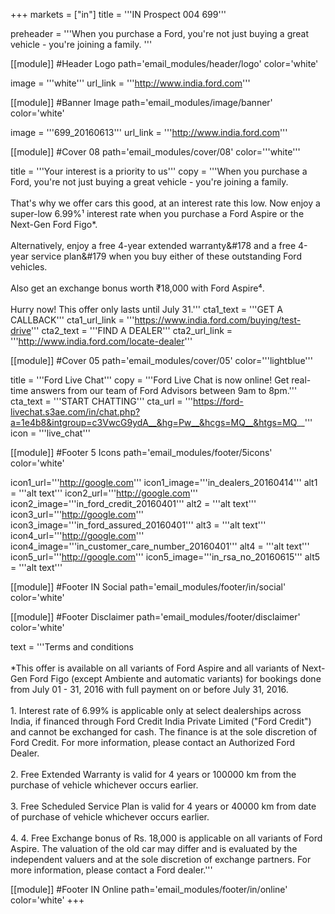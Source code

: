 +++
markets = ["in"]
title = '''IN Prospect 004 699'''

preheader = '''When you purchase a Ford, you're not just buying a great vehicle - you're joining a family. '''

[[module]] #Header Logo
path='email_modules/header/logo'
color='white'

  image = '''white'''
  url_link = '''http://www.india.ford.com'''

[[module]] #Banner Image
path='email_modules/image/banner'
color='white'

  image = '''699_20160613'''
  url_link = '''http://www.india.ford.com'''

[[module]] #Cover 08
path='email_modules/cover/08'
color='''white'''
  
  title = '''Your interest is a priority to us'''
  copy = '''When you purchase a Ford, you're not just buying a great vehicle - you're joining a family.<br/><br/>That's why we offer cars this good, at an interest rate this low. Now enjoy a super-low 6.99%&#185; interest rate when you purchase a Ford Aspire or the Next-Gen Ford Figo*. <br/><br/>Alternatively, enjoy a free 4-year extended warranty&#178 and a free 4-year service plan&#179 when you buy either of these outstanding Ford vehicles.<br/><br/>Also get an exchange bonus worth &#8377;18,000 with Ford Aspire&#8308;.<br/><br/>Hurry now! This offer only lasts until July 31.'''
  cta1_text = '''GET A CALLBACK'''
  cta1_url_link = '''https://www.india.ford.com/buying/test-drive'''
  cta2_text = '''FIND A DEALER'''
  cta2_url_link = '''http://www.india.ford.com/locate-dealer'''

[[module]] #Cover 05
path='email_modules/cover/05'
color='''lightblue'''

  title = '''Ford Live Chat'''
  copy = '''Ford Live Chat is now online! Get real-time answers from our team of Ford Advisors between 9am to 8pm.'''
  cta_text = '''START CHATTING'''
  cta_url = '''https://ford-livechat.s3ae.com/in/chat.php?a=1e4b8&intgroup=c3VwcG9ydA__&hg=Pw__&hcgs=MQ__&htgs=MQ__'''
  icon = '''live_chat'''

[[module]] #Footer 5 Icons
path='email_modules/footer/5icons'
color='white'

  icon1_url='''http://google.com'''
  icon1_image='''in_dealers_20160414'''
  alt1 = '''alt text'''
  icon2_url='''http://google.com'''
  icon2_image='''in_ford_credit_20160401'''
  alt2 = '''alt text'''
  icon3_url='''http://google.com'''
  icon3_image='''in_ford_assured_20160401'''
  alt3 = '''alt text'''
  icon4_url='''http://google.com'''
  icon4_image='''in_customer_care_number_20160401'''
  alt4 = '''alt text'''
  icon5_url='''http://google.com'''
  icon5_image='''in_rsa_no_20160615'''
  alt5 = '''alt text'''
    
[[module]] #Footer IN Social
path='email_modules/footer/in/social'
color='white'

[[module]] #Footer Disclaimer
path='email_modules/footer/disclaimer'
color='white'

  text = '''Terms and conditions <br/><br/>*This offer is available on all variants of Ford Aspire and all variants of Next-Gen Ford Figo (except Ambiente and automatic variants) for bookings done from July 01 - 31, 2016 with full payment on or before July 31, 2016.<br/><br/>1. Interest rate of 6.99% is applicable only at select dealerships across India, if financed through Ford Credit India Private Limited ("Ford Credit") and cannot be exchanged for cash. The finance is at the sole discretion of Ford Credit. For more information, please contact an Authorized Ford Dealer.<br/><br/>2. Free Extended Warranty is valid for 4 years or 100000 km from the purchase of vehicle whichever occurs earlier. <br/><br/>3. Free Scheduled Service Plan is valid for 4 years or 40000 km from date of purchase of vehicle whichever occurs earlier. <br/><br/>4. 4. Free Exchange bonus of Rs. 18,000 is applicable on all variants of Ford Aspire. The valuation of the old car may differ and is evaluated by the independent valuers and at the sole discretion of exchange partners. For more information, please contact a Ford dealer.'''

[[module]] #Footer IN Online
path='email_modules/footer/in/online'
color='white'
+++